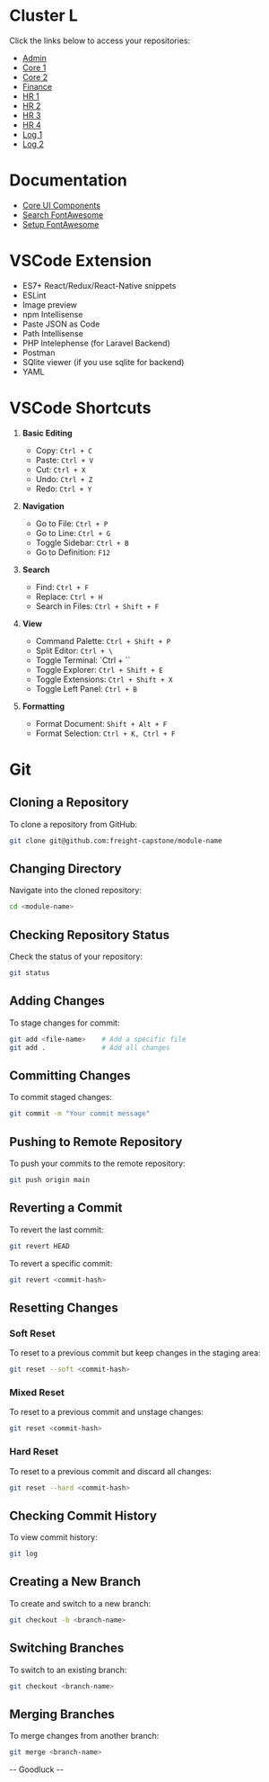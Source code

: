 # Cluster L

Click the links below to access your repositories:

- [Admin](https://github.com/freight-capstone/admin)
- [Core 1](https://github.com/freight-capstone/core1)
- [Core 2](https://github.com/freight-capstone/core2)
- [Finance](https://github.com/freight-capstone/finance)
- [HR 1](https://github.com/freight-capstone/hr1)
- [HR 2](https://github.com/freight-capstone/hr2)
- [HR 3](https://github.com/freight-capstone/hr3)
- [HR 4](https://github.com/freight-capstone/hr4)
- [Log 1](https://github.com/freight-capstone/log1)
- [Log 2](https://github.com/freight-capstone/log2)

# Documentation

- [Core UI Components](https://coreui.io/react/docs/components/tabs/#example)
- [Search FontAwesome](https://fontawesome.com/search?q=example&o=r&m=free)
- [Setup FontAwesome](https://docs.fontawesome.com/web/use-with/react)

# VSCode Extension

- ES7+ React/Redux/React-Native snippets
- ESLint
- Image preview
- npm Intellisense
- Paste JSON as Code
- Path Intellisense
- PHP Intelephense (for Laravel Backend)
- Postman
- SQlite viewer (if you use sqlite for backend)
- YAML

# VSCode Shortcuts

1. **Basic Editing**
   - Copy: `Ctrl + C`
   - Paste: `Ctrl + V`
   - Cut: `Ctrl + X`
   - Undo: `Ctrl + Z`
   - Redo: `Ctrl + Y`

2. **Navigation**
   - Go to File: `Ctrl + P`
   - Go to Line: `Ctrl + G`
   - Toggle Sidebar: `Ctrl + B`
   - Go to Definition: `F12`

3. **Search**
   - Find: `Ctrl + F`
   - Replace: `Ctrl + H`
   - Search in Files: `Ctrl + Shift + F`

4. **View**
   - Command Palette: `Ctrl + Shift + P`
   - Split Editor: `Ctrl + \`
   - Toggle Terminal: `Ctrl + ``
   - Toggle Explorer: `Ctrl + Shift + E`
   - Toggle Extensions: `Ctrl + Shift + X`
   - Toggle Left Panel: `Ctrl + B`

5. **Formatting**
   - Format Document: `Shift + Alt + F`
   - Format Selection: `Ctrl + K, Ctrl + F`

# Git

## Cloning a Repository

To clone a repository from GitHub:

```bash
git clone git@github.com:freight-capstone/module-name
```

## Changing Directory

Navigate into the cloned repository:

```bash
cd <module-name>
```

## Checking Repository Status

Check the status of your repository:

```bash
git status
```

## Adding Changes

To stage changes for commit:

```bash
git add <file-name>    # Add a specific file
git add .              # Add all changes
```

## Committing Changes

To commit staged changes:

```bash
git commit -m "Your commit message"
```

## Pushing to Remote Repository

To push your commits to the remote repository:

```bash
git push origin main
```

## Reverting a Commit

To revert the last commit:

```bash
git revert HEAD
```

To revert a specific commit:

```bash
git revert <commit-hash>
```

## Resetting Changes

### Soft Reset

To reset to a previous commit but keep changes in the staging area:

```bash
git reset --soft <commit-hash>
```

### Mixed Reset

To reset to a previous commit and unstage changes:

```bash
git reset <commit-hash>
```

### Hard Reset

To reset to a previous commit and discard all changes:

```bash
git reset --hard <commit-hash>
```

## Checking Commit History

To view commit history:

```bash
git log
```

## Creating a New Branch

To create and switch to a new branch:

```bash
git checkout -b <branch-name>
```

## Switching Branches

To switch to an existing branch:

```bash
git checkout <branch-name>
```

## Merging Branches

To merge changes from another branch:

```bash
git merge <branch-name>
```

-- Goodluck --
